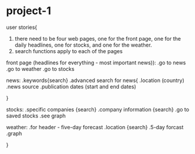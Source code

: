 # project-1


user stories{
1. there need to be four web pages, one for the front page, 
one for the daily headlines, one for stocks, and one for the weather.
2. search functions apply to each of the pages

front page (headlines for everything - most important news)):
.go to news
.go to weather
.go to stocks

news:
.keywords{search}
.advanced search for news{
    .location (country)
    .news source
    .publication dates (start and end dates)

}

stocks:
    .specific companies {search}
    .company information {search}
    .go to saved stocks
    .see graph

    
weather:
    .for header - five-day forecast
    .location {search}
    .5-day forcast
    .graph
      



}